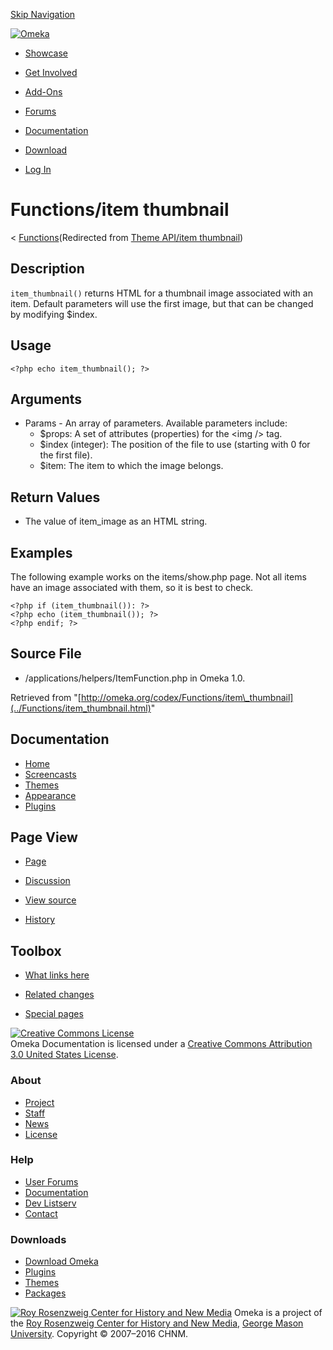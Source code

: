 <div id="wrap">

[Skip Navigation](item_thumbnail.html#content)
<div id="header">

<div class="padding">

<span
id="logo">[![Omeka](http://omeka.org/ui/i/logo-horizontal-288px.gif)](../../index.html)</span>
<div id="search-form">

</div>

-   <div id="nav-showcase">

    </div>

    [Showcase](../../showcase.1.html)
-   <div id="nav-involved">

    </div>

    [Get Involved](../../index.html%3Fp=124.html)
-   <div id="nav-addons">

    </div>

    [Add-Ons](../../add-ons.1.html)
-   <div id="nav-forums">

    </div>

    [Forums](../../forums/topic/mysqli-stmt.bind-result.html)
-   <div id="nav-documentation">

    </div>

    [Documentation](http://omeka.org/codex/)
-   <div id="nav-download">

    </div>

    [Download](../../download.1.html)

</div>

</div>

<div id="content">

<div class="padding">

<div id="user-meta">

-   <div id="pt-login">

    </div>

    [Log
    In](http://omeka.org/c/index.php?title=Special:UserLogin&returnto=Theme%20API/item%20thumbnail)

</div>

Functions/item thumbnail
========================

<div id="contentSub">

<span class="subpages">&lt;
[Functions](../Functions.html "Functions")</span>(Redirected from [Theme
API/item
thumbnail](http://omeka.org/c/index.php?title=Theme_API/item_thumbnail&redirect=no "Theme API/item thumbnail"))

</div>

<div id="primary">

<span id="Description" class="mw-headline"> Description </span>
---------------------------------------------------------------

`item_thumbnail()` returns HTML for a thumbnail image associated with an
item. Default parameters will use the first image, but that can be
changed by modifying \$index.

<span id="Usage" class="mw-headline"> Usage </span>
---------------------------------------------------

<div class="mw-geshi mw-content-ltr" dir="ltr">

<div class="php source-php">

``` {.de1}
<?php echo item_thumbnail(); ?>
```

</div>

</div>

<span id="Arguments" class="mw-headline"> Arguments </span>
-----------------------------------------------------------

-   Params - An array of parameters. Available parameters include:
    -   \$props: A set of attributes (properties) for the &lt;img
        /&gt; tag.
    -   \$index (integer): The position of the file to use (starting
        with 0 for the first file).
    -   \$item: The item to which the image belongs.

<span id="Return_Values" class="mw-headline"> Return Values </span>
-------------------------------------------------------------------

-   The value of item\_image as an HTML string.

<span id="Examples" class="mw-headline"> Examples </span>
---------------------------------------------------------

The following example works on the items/show.php page. Not all items
have an image associated with them, so it is best to check.

<div class="mw-geshi mw-content-ltr" dir="ltr">

<div class="php source-php">

``` {.de1}
<?php if (item_thumbnail()): ?>
<?php echo (item_thumbnail()); ?>
<?php endif; ?>
```

</div>

</div>

<span id="Source_File" class="mw-headline"> Source File </span>
---------------------------------------------------------------

-   /applications/helpers/ItemFunction.php in Omeka 1.0.

<div class="printfooter">

Retrieved from
"[http://omeka.org/codex/Functions/item\_thumbnail](../Functions/item_thumbnail.html)"

</div>

<div id="catlinks" class="catlinks catlinks-allhidden">

</div>

</div>

<div id="secondary">

<div class="portlet">

Documentation
-------------

-   [Home](http://omeka.org/codex/)
-   [Screencasts](http://omeka.org/codex/Screencasts)
-   [Themes](http://omeka.org/codex/Managing_Themes_2.0)
-   [Appearance](http://omeka.org/codex/Managing_Appearance_2.0)
-   [Plugins](http://omeka.org/codex/Plugins2.0)

</div>

<div class="portlet">

Page View
---------

-   <div id="nav-page">

    </div>

    [Page](../Functions/item_thumbnail.html)
-   <div id="nav-discussion">

    </div>

    [Discussion](http://omeka.org/c/index.php?title=Talk:Functions/item_thumbnail&action=edit&redlink=1)
-   <div id="nav-view_source">

    </div>

    [View
    source](http://omeka.org/c/index.php?title=Functions/item_thumbnail&action=edit)
-   <div id="nav-history">

    </div>

    [History](http://omeka.org/c/index.php?title=Functions/item_thumbnail&action=history)

</div>

<div id="wiki-toolbox" class="portlet">

Toolbox
-------

-   <div id="t-whatlinkshere">

    </div>

    [What links
    here](../Special:WhatLinksHere/Functions/item_thumbnail.html)
-   <div id="t-recentchangeslinked">

    </div>

    [Related
    changes](../Special:RecentChangesLinked/Functions/item_thumbnail.html)
-   <div id="t-specialpages">

    </div>

    [Special pages](http://omeka.org/codex/Special:SpecialPages)

</div>

[![Creative Commons
License](https://i.creativecommons.org/l/by/3.0/us/88x31.png)](http://creativecommons.org/licenses/by/3.0/us/)\
Omeka Documentation is licensed under a [Creative Commons Attribution
3.0 United States
License](http://creativecommons.org/licenses/by/3.0/us/).

</div>

</div>

</div>

<div id="footer">

<div class="padding">

<div id="sitemap">

<div class="section">

### About

-   [Project](../../index.html%3Fp=2.html)
-   [Staff](../../index.html%3Fp=3.html)
-   [News](../../blog.1.html)
-   [License](http://www.gnu.org/copyleft/gpl.html)

</div>

<div class="section">

### Help

-   [User Forums](../../forums/topic/mysqli-stmt.bind-result.html)
-   [Documentation](http://omeka.org/codex/)
-   [Dev Listserv](http://groups.google.com/group/omeka-dev)
-   [Contact](http://omeka.org/contact/)

</div>

<div class="section">

### Downloads

-   [Download Omeka](../../download.1.html)
-   [Plugins](../../plugins.html)
-   [Themes](../../download/themes/index.html)
-   [Packages](../../index.html%3Fp=222.html)

</div>

</div>

<div id="chnm-meta">

<span id="chnm-logo">[![Roy Rosenzweig Center for History and New
Media](http://omeka.org/ui/i/rrchnm-logo-regular.gif)](http://chnm.gmu.edu)</span>
Omeka is a project of the [Roy Rosenzweig Center for History and New
Media](http://chnm.gmu.edu), [George Mason
University](http://www.gmu.edu). Copyright © 2007–2016 CHNM.

</div>

</div>

</div>

</div>
